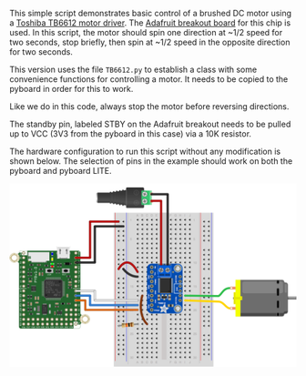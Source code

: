 This simple script demonstrates basic control of a brushed DC motor using a [Toshiba TB6612 motor driver](https://cdn-shop.adafruit.com/datasheets/TB6612FNG_datasheet_en_20121101.pdf). The [Adafruit breakout board](https://www.adafruit.com/product/2448) for this chip is used. In this script, the motor should spin one direction at ~1/2 speed for two seconds, stop briefly, then spin at ~1/2 speed in the opposite direction for two seconds.

This version uses the file `TB6612.py` to establish a class with some convenience functions for controlling a motor. It needs to be copied to the pyboard in order for this to work.

Like we do in this code, always stop the motor before reversing directions.

The standby pin, labeled STBY on the Adafruit breakout needs to be pulled up to VCC (3V3 from the pyboard in this case) via a 10K resistor.

The hardware configuration to run this script without any modification is shown below. The selection of pins in the example should work on both the pyboard and pyboard LITE.

![Single DC Motor Hardware Setup](pyboard_breadboard_TB6612_DCmotor.png)